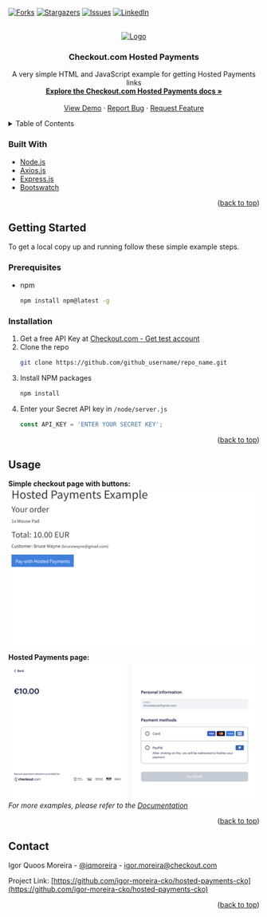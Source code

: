 <div id="top"></div>
<!--
*** Thanks for checking out the Best-README-Template. If you have a suggestion
*** that would make this better, please fork the repo and create a pull request
*** or simply open an issue with the tag "enhancement".
*** Don't forget to give the project a star!
*** Thanks again! Now go create something AMAZING! :D
-->

<!-- PROJECT SHIELDS -->
<!--
*** I'm using markdown "reference style" links for readability.
*** Reference links are enclosed in brackets [ ] instead of parentheses ( ).
*** See the bottom of this document for the declaration of the reference variables
*** for contributors-url, forks-url, etc. This is an optional, concise syntax you may use.
*** https://www.markdownguide.org/basic-syntax/#reference-style-links
-->

[![Forks][forks-shield]][forks-url]
[![Stargazers][stars-shield]][stars-url]
[![Issues][issues-shield]][issues-url]
[![LinkedIn][linkedin-shield]][linkedin-url]



<!-- PROJECT LOGO -->
<br />
<div align="center">
  <a href="https://github.com/igor-moreira-cko/hosted-payments-cko">
    <img src="images/logo.png" alt="Logo" width="80" height="80">
  </a>

<h3 align="center">Checkout.com Hosted Payments</h3>

  <p align="center">
    A very simple HTML and JavaScript example for getting Hosted Payments links
    <br />
    <a href="https://www.checkout.com/docs/integrate/hosted-payments-page"><strong>Explore the Checkout.com Hosted Payments docs »</strong></a>
    <br />
    <br />
    <a href="https://github.com/igor-moreira-cko/hosted-payments-cko">View Demo</a>
    ·
    <a href="https://github.com/igor-moreira-cko/hosted-payments-cko/issues">Report Bug</a>
    ·
    <a href="https://github.com/igor-moreira-cko/hosted-payments-cko/issues">Request Feature</a>
  </p>
</div>



<!-- TABLE OF CONTENTS -->
<details>
  <summary>Table of Contents</summary>
  <ol>
    <li>
      <a href="#about-the-project">About The Project</a>
      <ul>
        <li><a href="#built-with">Built With</a></li>
      </ul>
    </li>
    <li>
      <a href="#getting-started">Getting Started</a>
      <ul>
        <li><a href="#prerequisites">Prerequisites</a></li>
        <li><a href="#installation">Installation</a></li>
      </ul>
    </li>
    <li><a href="#usage">Usage</a></li>
    <li><a href="#roadmap">Roadmap</a></li>
    <li><a href="#contributing">Contributing</a></li>
    <li><a href="#license">License</a></li>
    <li><a href="#contact">Contact</a></li>
    <li><a href="#acknowledgments">Acknowledgments</a></li>
  </ol>
</details>




### Built With

* [Node.js](https://nodejs.org/)
* [Axios.js](https://axios-http.com/)
* [Express.js](https://expressjs.com/)
* [Bootswatch](https://bootswatch.com)

<p align="right">(<a href="#top">back to top</a>)</p>



<!-- GETTING STARTED -->
## Getting Started

To get a local copy up and running follow these simple example steps.

### Prerequisites


* npm
  ```sh
  npm install npm@latest -g
  ```

### Installation

1. Get a free API Key at [Checkout.com - Get test account](https://www.checkout.com/get-test-account)
2. Clone the repo
   ```sh
   git clone https://github.com/github_username/repo_name.git
   ```
3. Install NPM packages
   ```sh
   npm install
   ```
4. Enter your Secret API key in `/node/server.js`
   ```js
   const API_KEY = 'ENTER YOUR SECRET KEY';
   ```

<p align="right">(<a href="#top">back to top</a>)</p>


<!-- USAGE EXAMPLES -->
## Usage

<strong>Simple checkout page with buttons:</strong>
<br/>
![Checkout page](/screenshots/Checkout.png?raw=true "Checkout page")

<strong>Hosted Payments page:</strong>
<br/>
![Hosted Payments page](/screenshots/Payment.png?raw=true "Hosted Payments page")
_For more examples, please refer to the [Documentation](https://www.checkout.com/docs/integrate/hosted-payments-page)_

<p align="right">(<a href="#top">back to top</a>)</p>

<!-- CONTACT -->
## Contact

Igor Quoos Moreira - [@iqmoreira](https://twitter.com/iqmoreira) - igor.moreira@checkout.com

Project Link: [https://github.com/igor-moreira-cko/hosted-payments-cko](https://github.com/igor-moreira-cko/hosted-payments-cko)

<p align="right">(<a href="#top">back to top</a>)</p>



<!-- MARKDOWN LINKS & IMAGES -->
<!-- https://www.markdownguide.org/basic-syntax/#reference-style-links -->

[forks-shield]: https://img.shields.io/github/forks/github_username/repo_name.svg?style=for-the-badge
[forks-url]: https://github.com/igor-moreira-cko/hosted-payments-cko/network/members
[stars-shield]: https://img.shields.io/github/stars/github_username/repo_name.svg?style=for-the-badge
[stars-url]: https://github.com/igor-moreira-cko/hosted-payments-cko/stargazers
[issues-shield]: https://img.shields.io/github/issues/github_username/repo_name.svg?style=for-the-badge
[issues-url]: https://github.com/igor-moreira-cko/hosted-payments-cko/issues

[linkedin-shield]: https://img.shields.io/badge/-LinkedIn-black.svg?style=for-the-badge&logo=linkedin&colorB=555
[linkedin-url]: https://linkedin.com/in/igorqm
[product-screenshot]: screenshots/Checkout.png
